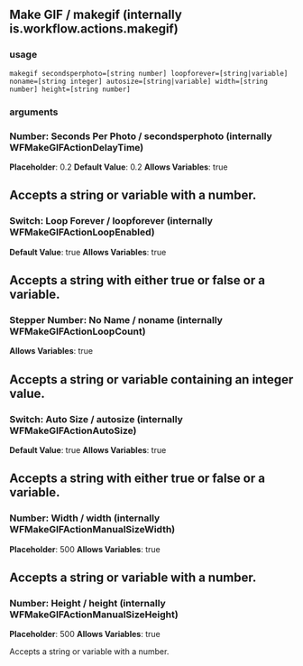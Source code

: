 
## Make GIF / makegif (internally is.workflow.actions.makegif)


### usage
`makegif secondsperphoto=[string number] loopforever=[string|variable] noname=[string integer] autosize=[string|variable] width=[string number] height=[string number]`

### arguments
### Number: Seconds Per Photo / secondsperphoto (internally WFMakeGIFActionDelayTime)
**Placeholder**: 0.2
**Default Value**: 0.2
**Allows Variables**: true


Accepts a string 
or variable
with a number.
---
### Switch: Loop Forever / loopforever (internally WFMakeGIFActionLoopEnabled)
**Default Value**: true
**Allows Variables**: true


Accepts a string with either true or false
or a variable.
---
### Stepper Number: No Name / noname (internally WFMakeGIFActionLoopCount)
**Allows Variables**: true


Accepts a string 
or variable
containing an integer value.
---
### Switch: Auto Size / autosize (internally WFMakeGIFActionAutoSize)
**Default Value**: true
**Allows Variables**: true


Accepts a string with either true or false
or a variable.
---
### Number: Width / width (internally WFMakeGIFActionManualSizeWidth)
**Placeholder**: 500
**Allows Variables**: true


Accepts a string 
or variable
with a number.
---
### Number: Height / height (internally WFMakeGIFActionManualSizeHeight)
**Placeholder**: 500
**Allows Variables**: true


Accepts a string 
or variable
with a number.
